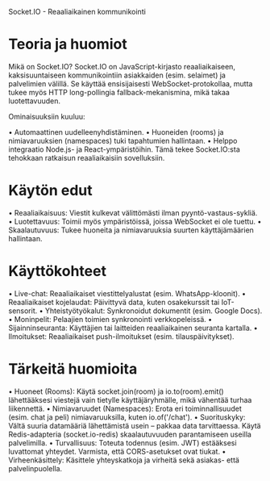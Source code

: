 
Socket.IO - Reaaliaikainen kommunikointi

Teoria ja huomiot
=====================
Mikä on Socket.IO?
Socket.IO on JavaScript-kirjasto reaaliaikaiseen, kaksisuuntaiseen kommunikointiin asiakkaiden (esim. selaimet) ja palvelimien välillä. Se käyttää ensisijaisesti WebSocket-protokollaa, mutta tukee myös HTTP long-pollingia fallback-mekanismina, mikä takaa luotettavuuden. 

Ominaisuuksiin kuuluu: 

•	Automaattinen uudelleenyhdistäminen. 
•	Huoneiden (rooms) ja nimiavaruuksien (namespaces) tuki tapahtumien hallintaan. 
•	Helppo integraatio Node.js- ja React-ympäristöihin.
Tämä tekee Socket.IO:sta tehokkaan ratkaisun reaaliaikaisiin sovelluksiin.

Käytön edut 
================
•	Reaaliaikaisuus: Viestit kulkevat välittömästi ilman pyyntö-vastaus-sykliä. 
•	Luotettavuus: Toimii myös ympäristöissä, joissa WebSocket ei ole tuettu. 
•	Skaalautuvuus: Tukee huoneita ja nimiavaruuksia suurten käyttäjämäärien hallintaan.


Käyttökohteet 
================
•	Live-chat: Reaaliaikaiset viestittelyalustat (esim. WhatsApp-kloonit). 
•	Reaaliaikaiset kojelaudat: Päivittyvä data, kuten osakekurssit tai IoT-sensorit. 
•	Yhteistyötyökalut: Synkronoidut dokumentit (esim. Google Docs). 
•	Moninpelit: Pelaajien toimien synkronointi verkkopeleissä. 
•	Sijainninseuranta: Käyttäjien tai laitteiden reaaliaikainen seuranta kartalla. 
•	Ilmoitukset: Reaaliaikaiset push-ilmoitukset (esim. tilauspäivitykset).

Tärkeitä huomioita
=====================
•	Huoneet (Rooms): Käytä socket.join(room) ja io.to(room).emit() lähettääksesi viestejä vain tietylle käyttäjäryhmälle, mikä vähentää turhaa liikennettä. 
•	Nimiavaruudet (Namespaces): Erota eri toiminnallisuudet (esim. chat ja peli) nimiavaruuksilla, kuten io.of('/chat'). 
•	Suorituskyky: Vältä suuria datamääriä lähettämistä usein – pakkaa data tarvittaessa. Käytä Redis-adapteria (socket.io-redis) skaalautuvuuden parantamiseen useilla palvelimilla. 
•	Turvallisuus: Toteuta todennus (esim. JWT) estääksesi luvattomat yhteydet. Varmista, että CORS-asetukset ovat tiukat. 
•	Virheenkäsittely: Käsittele yhteyskatkoja ja virheitä sekä asiakas- että palvelinpuolella.

